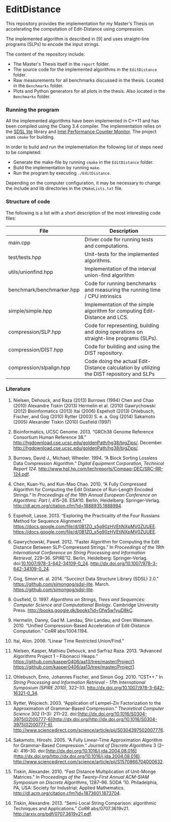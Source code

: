 EditDistance
============

This repository provides the implementation for my Master's Thesis on accelerating the computation of Edit-Distance using compression.

The implemented algorithm is described in [9] and uses straight-line programs (SLPs) to encode the input strings.

The content of the repository include:
 - The Master's Thesis itself in the `report` folder.
 - The source code for the implemented algorithms in the `EditDistance` folder.
 - Raw measurements for all benchmarks discussed in the thesis. Located in the `Benchmarks` folder.
 - Plots and Python generators for all plots in the thesis. Also located in the `Benchmarks` folder.
 

### Running the program
All the implemented algorithms have been implemented in C++11 and has been compiled using the Clang 3.4 compiler. The implementation relies on the [SDSL lite](https://github.com/simongog/sdsl-lite) library and [Intel Performance Counter Monitor](https://software.intel.com/en-us/articles/intel-performance-counter-monitor-a-better-way-to-measure-cpu-utilization). The project uses `cmake` for building.

In order to build and run the implementation the following list of steps need to be completed:
 - Generate the make-file by running `cmake` in the `EditDistance` folder.
 - Build the implementation by running `make`.
 - Run the program by executing `./EditDistance`.

Depending on the computer configuration, it may be necessary to change the include and lib directories in the `CMakeLists.txt` file.

### Structure of code
The following is a list with a short description of the most interesting code files:

| File | Description |
| --- | --- |
| main.cpp | Driver code for running tests and computations. |
| test/tests.hpp | Unit-tests for the implemented algorithms. |
| utils/unionfind.hpp | Implementation of the interval union-find algorithm |
| benchmark/benchmarker.hpp | Code for running benchmarks and measuring the running time / CPU intrinsics |
| simple/simple.hpp | Implementation of the simple algorithm for computing Edit-Distance and LCS. |
| compression/SLP.hpp | Code for representing, building and doing operations on straight-line programs (SLPs). |
| compression/DIST.hpp | Code for building and using the DIST repository. |
| compression/slpalign.hpp | Code doing the actual Edit-Distance calculation by utilizing the DIST repository and SLPs |

### Literature
1. Nielsen, Dehouck, and Raza (2013) Burrows (1994) Chen and Chao (2010) Alexandre Tiskin (2013) Hermelin et al. (2010) Gawrychowski (2012) Bioinformatics (2013) Itai (2006) Espeholt (2013) Ohlebusch, Fischer, and Gog (2010) Rytter (2003) S. e. a. Gog (2014) Sakamoto (2005) Alexander Tiskin (2010) Gusfield (1997)

2. Bioinformatics, UCSC Genome. 2013. “GRCh38 Genome Reference Consortium Human Reference 38.” <http://hgdownload.cse.ucsc.edu/goldenPath/hg38/bigZips/>. December. <http://hgdownload.cse.ucsc.edu/goldenPath/hg38/bigZips/>.

3. Burrows, David J., Michael; Wheeler. 1994. “A Block Sorting Lossless Data Compression Algorithm.” *Digital Equipment Corporation, Technical Report 124*. <http://www.hpl.hp.com/techreports/Compaq-DEC/SRC-RR-124.pdf>.

4. Chen, Kuan-Yu, and Kun-Mao Chao. 2010. “A Fully Compressed Algorithm for Computing the Edit Distance of Run-Length Encoded Strings.” In *Proceedings of the 18th Annual European Conference on Algorithms: Part I*, 415–26. ESA’10. Berlin, Heidelberg: Springer-Verlag. <http://dl.acm.org/citation.cfm?id=1888935.1888984>.

5. Espeholt, Lasse. 2013. “Exploring the Practicality of the Four Russians Method for Sequence Alignment.” <https://docs.google.com/file/d/0B1ZO_s5g90zHVEtiNXpMV0ZUUEE>. <https://docs.google.com/file/d/0B1ZO_s5g90zHVEtiNXpMV0ZUUEE>.

6. Gawrychowski, Paweł. 2012. “Faster Algorithm for Computing the Edit Distance Between SLP-Compressed Strings.” In *Proceedings of the 19th International Conference on String Processing and Information Retrieval*, 229–36. SPIRE’12. Berlin, Heidelberg: Springer-Verlag. doi:[10.1007/978-3-642-34109-0\_24](http://dx.doi.org/10.1007/978-3-642-34109-0_24). <http://dx.doi.org/10.1007/978-3-642-34109-0_24>.

7. Gog, Simon et. al. 2014. “Succinct Data Structure Library (SDSL) 2.0.” <https://github.com/simongog/sdsl-lite>. March. <https://github.com/simongog/sdsl-lite>.

8. Gusfield, D. 1997. *Algorithms on Strings, Trees and Sequences: Computer Science and Computational Biology*. Cambridge University Press. <http://books.google.dk/books?id=Ofw5w1yuD8kC>.

9. Hermelin, Danny, Gad M. Landau, Shir Landau, and Oren Weimann. 2010. “Unified Compression-Based Acceleration of Edit-Distance Computation.” *CoRR* abs/1004.1194.

10. Itai, Alon. 2006. “Linear Time Restricted Union/Find.”

11. Nielsen, Kasper, Mathieu Dehouck, and Sarfraz Raza. 2013. “Advanced Algorithms Project 1 – Fibonacci Heaps.” <https://github.com/kasper0406/aa13/tree/master/Project1>. <https://github.com/kasper0406/aa13/tree/master/Project1>.

12. Ohlebusch, Enno, Johannes Fischer, and Simon Gog. 2010. “CST++.” In *String Processing and Information Retrieval - 17th International Symposium (SPIRE 2010)*, 322–33. <http://dx.doi.org/10.1007/978-3-642-16321-0_34>.

13. Rytter, Wojciech. 2003. “Application of Lempel–Ziv Factorization to the Approximation of Grammar-Based Compression.” *Theoretical Computer Science* 302 (1–3): 211–22. doi:[http://dx.doi.org/10.1016/S0304-3975(02)00777-6](http://dx.doi.org/http://dx.doi.org/10.1016/S0304-3975(02)00777-6). <http://www.sciencedirect.com/science/article/pii/S0304397502007776>.

14. Sakamoto, Hiroshi. 2005. “A Fully Linear-Time Approximation Algorithm for Grammar-Based Compression.” *Journal of Discrete Algorithms* 3 (2–4): 416–30. doi:[http://dx.doi.org/10.1016/j.jda.2004.08.016](http://dx.doi.org/http://dx.doi.org/10.1016/j.jda.2004.08.016). <http://www.sciencedirect.com/science/article/pii/S1570866704000632>.

15. Tiskin, Alexander. 2010. “Fast Distance Multiplication of Unit-Monge Matrices.” In *Proceedings of the Twenty-First Annual ACM-SIAM Symposium on Discrete Algorithms*, 1287–96. SODA ’10. Philadelphia, PA, USA: Society for Industrial; Applied Mathematics. <http://dl.acm.org/citation.cfm?id=1873601.1873704>.

16. Tiskin, Alexandre. 2013. “Semi-Local String Comparison: algorithmic Techniques and Applications.” *CoRR* abs/0707.3619v21. <http://arxiv.org/pdf/0707.3619v21.pdf>.
